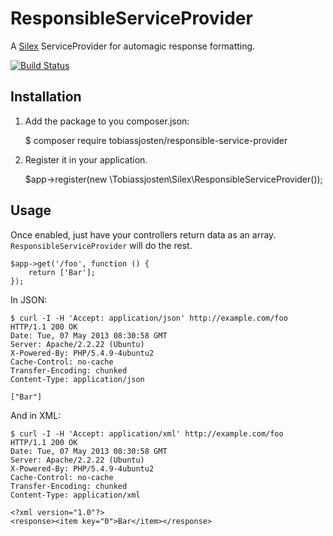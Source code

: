 # ResponsibleServiceProvider

A [Silex](http://silex.sensiolabs.org) ServiceProvider for automagic response formatting.

[![Build Status](https://travis-ci.org/tobiassjosten/ResponsibleServiceProvider.png?branch=master)](https://travis-ci.org/tobiassjosten/ResponsibleServiceProvider) 

## Installation

1) Add the package to you composer.json:

    $ composer require tobiassjosten/responsible-service-provider

2) Register it in your application.

    $app->register(new \Tobiassjosten\Silex\ResponsibleServiceProvider());

## Usage

Once enabled, just have your controllers return data as an array. `ResponsibleServiceProvider` will do the rest.

    $app->get('/foo', function () {
        return ['Bar'];
    });

In JSON:

    $ curl -I -H 'Accept: application/json' http://example.com/foo
    HTTP/1.1 200 OK
    Date: Tue, 07 May 2013 08:30:58 GMT
    Server: Apache/2.2.22 (Ubuntu)
    X-Powered-By: PHP/5.4.9-4ubuntu2
    Cache-Control: no-cache
    Transfer-Encoding: chunked
    Content-Type: application/json
    
    ["Bar"]

And in XML:

    $ curl -I -H 'Accept: application/xml' http://example.com/foo
    HTTP/1.1 200 OK
    Date: Tue, 07 May 2013 08:30:58 GMT
    Server: Apache/2.2.22 (Ubuntu)
    X-Powered-By: PHP/5.4.9-4ubuntu2
    Cache-Control: no-cache
    Transfer-Encoding: chunked
    Content-Type: application/xml
    
    <?xml version="1.0"?>
    <response><item key="0">Bar</item></response>
